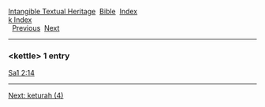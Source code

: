 [Intangible Textual Heritage](../../index)  [Bible](../index) 
[Index](index)   
[k Index](_k_)  
  [Previous](c06440)  [Next](c06442) 

------------------------------------------------------------------------

### &lt;kettle&gt; 1 entry

[Sa1 2:14](../kjv/sa1002.htm#014)  

------------------------------------------------------------------------

[Next: keturah (4)](c06442)

